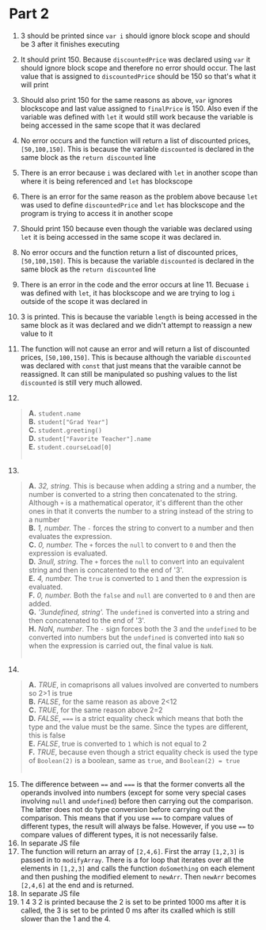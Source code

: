 # Part 2
1. 3 should be printed since `var i` should ignore block scope and should be 3 
after it finishes executing
2. It should print 150. Because `discountedPrice` was declared using `var` it should ignore block scope
and therefore no error should occur. The last value that is assigned to `discountedPrice`
should be 150 so that's what it will print
3. Should also print 150 for the same reasons as above, `var` ignores blockscope and last value assigned to `finalPrice` is 150. Also even if the variable was defined with `let` it would still work because the variable is being accessed in the same scope that it was declared
4. No error occurs and the function will return a list of discounted prices, `[50,100,150]`. This is because the variable `discounted` is declared in the same block as the `return discounted` line
5. There is an error because `i` was declared with `let` in another scope than where it is being referenced and `let` has blockscope
6. There is an error for the same reason as the problem above because `let` was used to define `discountedPrice` and `let` has blockscope and the program is trying to access it in another scope
7. Should print 150 because even though the variable was declared using `let` it is being accessed in the same scope it was declared in.
8. No error occurs and the function return a list of discounted prices, `[50,100,150]`. This is because the variable `discounted` is declared in the same block as the `return discounted` line
9. There is an error in the code and the error occurs at line 11. Becuase `i` was defined with `let`, it has blockscope and we are trying to log `i` outside of the scope it was declared in
10. 3 is printed. This is because the variable `length` is being accessed in the same block as it was declared and we didn't attempt to reassign a new value to it
11. The function will not cause an error and will return a list of discounted prices, `[50,100,150]`. This is because although the variable `discounted` was declared with `const` that just means that the varaible cannot be reassigned. It can still be manipulated so pushing values to the list `discounted` is still very much allowed. <br>
    
12. 
>**A.** `student.name` <br>
**B.** `student["Grad Year"]` <br>
**C.** `student.greeting()` <br>
**D.** `student["Favorite Teacher"].name` <br>
**E.** `student.courseLoad[0]` <br> <br>

13. <br>
>**A.** *32, string.* This is because when adding a string and a number, the number is converted to a string then concatenated to the string. Although `+` is a mathematical operator, it's different than the other ones in that it converts the number to a string instead of the string to a number <br>
**B.** *1, number.* The `-` forces the string to convert to a number and then evaluates the expression. <br>
**C.** *0, number.* The `+` forces the `null` to convert to `0` and then the expression is evaluated. <br>
**D.** *3null, string.* The `+` forces the `null` to convert into an equivalent string and then is concatented to the end of '3'. <br>
**E.** *4, number.* The `true` is converted to `1` and then the expression is evaluated. <br>
**F.** *0, number.* Both the `false` and `null` are converted to `0` and then are added. <br>
**G.** *'3undefined, string'.* The `undefined` is converted into a string and then concatenated to the end of '3'. <br>
**H.** *NaN, number*. The `-` sign forces both the 3 and the `undefined` to be converted into numbers but the `undefined` is converted into `NaN` so when the expression is carried out, the final value is `NaN`. <br><br>

14. <br>
>**A.** *TRUE*, in comaprisons all values involved are converted to numbers so 2>1 is true <br>
**B.** *FALSE*, for the same reason as above 2<12 <br>
**C.** *TRUE*, for the same reason above 2=2 <br>
**D.** *FALSE*, `===` is a strict equality check which means that both the type and the value must be the same. Since the types are different, this is false <br>
**E.** *FALSE*, true is converted to `1` which is not equal to 2 <br>
**F.** *TRUE*, because even though a strict equality check is used the type of `Boolean(2)` is a boolean, same as `true`, and `Boolean(2) = true` <br><br>

15. The difference between `==` and `===` is that the former converts all the operands involved into numbers (except for some very special cases involving `null` and `undefined`) before then carrying out the comparison. The latter does not do type conversion before carrying out the comparison. This means that if you use `===` to compare values of different types, the result will always be false. However, if you use `==` to compare values of different types, it is not necessarily false.
16. In separate JS file
17. The function will return an array of `[2,4,6]`. First the array `[1,2,3]` is passed in to `modifyArray`. There is a for loop that iterates over all the elements in `[1,2,3]` and calls the function `doSomething` on each element and then pushing the modified element to `newArr`. Then `newArr` becomes `[2,4,6]` at the end and is returned.
18. In separate JS file
19. 1 4 3 2 is printed because the 2 is set to be printed 1000 ms after it is called, the 3 is set to be printed 0 ms after its cxalled which is still slower than the 1 and the 4.